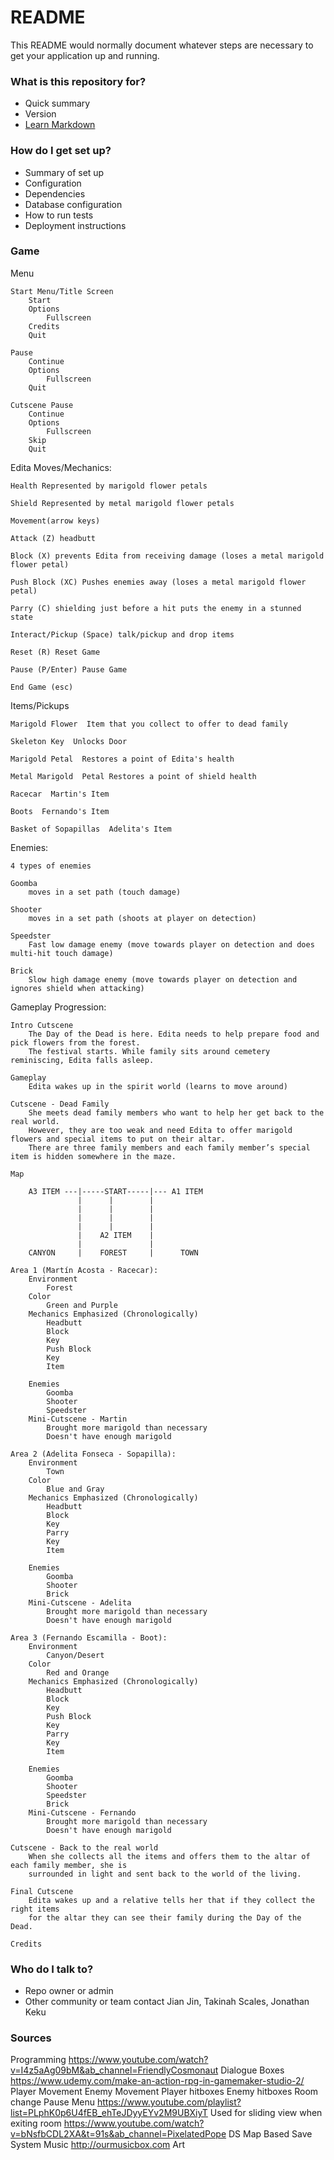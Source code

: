 # README #

This README would normally document whatever steps are necessary to get your application up and running.

### What is this repository for? ###

* Quick summary
* Version
* [Learn Markdown](https://bitbucket.org/tutorials/markdowndemo)

### How do I get set up? ###

* Summary of set up
* Configuration
* Dependencies
* Database configuration
* How to run tests
* Deployment instructions

### Game ###

Menu

	Start Menu/Title Screen
		Start
		Options
			Fullscreen
		Credits
		Quit
	
	Pause
		Continue
		Options
			Fullscreen
		Quit
		
	Cutscene Pause
		Continue
		Options
			Fullscreen
		Skip
		Quit

Edita Moves/Mechanics: 
	
	Health Represented by marigold flower petals 
	
	Shield Represented by metal marigold flower petals
	
	Movement(arrow keys)
	
	Attack (Z) headbutt
	
	Block (X) prevents Edita from receiving damage (loses a metal marigold flower petal)
	
	Push Block (XC) Pushes enemies away (loses a metal marigold flower petal)
	
	Parry (C) shielding just before a hit puts the enemy in a stunned state
	
	Interact/Pickup (Space) talk/pickup and drop items
	
	Reset (R) Reset Game
	
	Pause (P/Enter) Pause Game
	
	End Game (esc)

Items/Pickups

	Marigold Flower  Item that you collect to offer to dead family
	
	Skeleton Key  Unlocks Door
	
	Marigold Petal  Restores a point of Edita's health
	
	Metal Marigold  Petal Restores a point of shield health
	
	Racecar  Martin's Item
	
	Boots  Fernando's Item
	
	Basket of Sopapillas  Adelita's Item

Enemies:

	4 types of enemies
	
	Goomba	
		moves in a set path (touch damage)
	
	Shooter 
		moves in a set path (shoots at player on detection)
	
	Speedster
		Fast low damage enemy (move towards player on detection and does multi-hit touch damage)
	
	Brick
		Slow high damage enemy (move towards player on detection and ignores shield when attacking)

Gameplay Progression:

	Intro Cutscene
		The Day of the Dead is here. Edita needs to help prepare food and pick flowers from the forest. 
		The festival starts. While family sits around cemetery reminiscing, Edita falls asleep. 
		
	Gameplay
		Edita wakes up in the spirit world (learns to move around)
		
	Cutscene - Dead Family
		She meets dead family members who want to help her get back to the real world. 
		However, they are too weak and need Edita to offer marigold flowers and special items to put on their altar. 
		There are three family members and each family member’s special item is hidden somewhere in the maze. 
		
	Map 
	
		A3 ITEM ---|-----START-----|--- A1 ITEM
			       |	  |	       |
			       |	  |		   |
			       |	  |		   |
			       |	  |        |
			       |	A2 ITEM	   |
			       |			   |
		CANYON	   |    FOREST     |      TOWN
						
	Area 1 (Martín Acosta - Racecar):
		Environment
			Forest
		Color
			Green and Purple
		Mechanics Emphasized (Chronologically)
			Headbutt
			Block
			Key
			Push Block
			Key
			Item
		
		Enemies
			Goomba
			Shooter
			Speedster
		Mini-Cutscene - Martin
			Brought more marigold than necessary
			Doesn't have enough marigold
			
	Area 2 (Adelita Fonseca - Sopapilla):
		Environment
			Town
		Color
			Blue and Gray
		Mechanics Emphasized (Chronologically)
			Headbutt
			Block
			Key
			Parry
			Key
			Item	
		
		Enemies
			Goomba
			Shooter
			Brick
		Mini-Cutscene - Adelita
			Brought more marigold than necessary
			Doesn't have enough marigold
			
	Area 3 (Fernando Escamilla - Boot):
		Environment
			Canyon/Desert
		Color
			Red and Orange
		Mechanics Emphasized (Chronologically)
			Headbutt
			Block
			Key
			Push Block
			Key
			Parry
			Key
			Item
		
		Enemies
			Goomba
			Shooter
			Speedster
			Brick
		Mini-Cutscene - Fernando
			Brought more marigold than necessary
			Doesn't have enough marigold
			
	Cutscene - Back to the real world
		When she collects all the items and offers them to the altar of each family member, she is 
		surrounded in light and sent back to the world of the living. 
		
	Final Cutscene
		Edita wakes up and a relative tells her that if they collect the right items 
		for the altar they can see their family during the Day of the Dead.
		
	Credits

### Who do I talk to? ###

* Repo owner or admin
* Other community or team contact
Jian Jin, Takinah Scales, Jonathan Keku

### Sources ###
Programming
	https://www.youtube.com/watch?v=I4z5aAg09bM&ab_channel=FriendlyCosmonaut
		Dialogue Boxes
	https://www.udemy.com/make-an-action-rpg-in-gamemaker-studio-2/
		Player Movement
		Enemy Movement
		Player hitboxes
		Enemy hitboxes
		Room change
		Pause Menu
	https://www.youtube.com/playlist?list=PLphK0p6U4fEB_ehTeJDyyEYv2M9UBXiyT
		Used for sliding view when exiting room
	https://www.youtube.com/watch?v=bNsfbCDL2XA&t=91s&ab_channel=PixelatedPope
		DS Map Based Save System
Music
	http://ourmusicbox.com
Art


